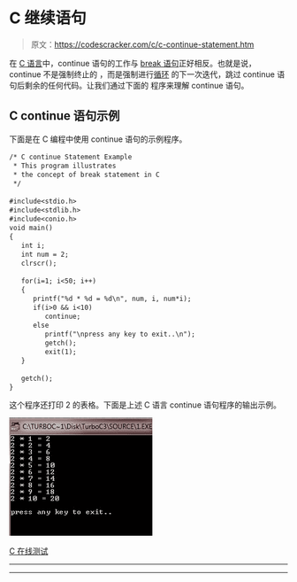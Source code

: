 # C 继续语句

> 原文：<https://codescracker.com/c/c-continue-statement.htm>

在 [C 语言](/c/index.htm)中，continue 语句的工作与 [break 语句](/c/c-break-statement.htm)正好相反。也就是说，continue 不是强制终止的 ，而是强制进行[循环](/c/c-loops.htm) 的下一次迭代，跳过 continue 语句后剩余的任何代码。让我们通过下面的 程序来理解 continue 语句。

## C continue 语句示例

下面是在 C 编程中使用 continue 语句的示例程序。

```
/* C continue Statement Example 
 * This program illustrates
 * the concept of break statement in C
 */

#include<stdio.h>
#include<stdlib.h>
#include<conio.h>
void main()
{
   int i;
   int num = 2;
   clrscr();

   for(i=1; i<50; i++)
   {
      printf("%d * %d = %d\n", num, i, num*i);
      if(i>0 && i<10)
         continue;
      else
         printf("\npress any key to exit..\n");
         getch();
         exit(1);
   }

   getch();
}
```

这个程序还打印 2 的表格。下面是上述 C 语言 continue 语句程序的输出示例。

![c continue statement](img/4c01f0bf3e805609db8f358f90dd03e0.png)

[C 在线测试](/exam/showtest.php?subid=2)

* * *

* * *